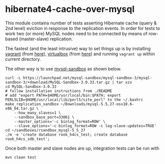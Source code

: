 # hibernate4-cache-over-mysql

This module contains number of tests asserting Hibernate cache (query & 2nd level) eviction in response to the replication events.
In order for tests to work two (or more) MySQL nodes need to be connected by means of row-based (master-slave) replication.

The fastest (and the least intrusive) way to set things up is by installing [vagrant](http://www.vagrantup.com/) (from [here](http://docs.vagrantup.com/v2/installation/index.html)), [virtualbox](http://www.virtualbox.org/) (from [here](https://www.virtualbox.org/wiki/Downloads)) and running `vagrant up` within current directory.

The other way is to use [mysql-sandbox](http://mysqlsandbox.net/) as shown below.

    curl -L https://launchpad.net/mysql-sandbox/mysql-sandbox-3/mysql-sandbox-3/+download/MySQL-Sandbox-3.0.33.tar.gz | tar xzv
    cd MySQL-Sandbox-3.0.33
    # follow installation instructions from ./README
    # add "export PATH=$HOME/usr/local/bin:$PATH; export PERL5LIB=$HOME/usr/local/lib/perl5/site_perl" to the ~/.bashrc
    make_replication_sandbox ~/Downloads/mysql-5.5.27-osx10.6-x86_64.tar.gz \
        --how_many_slaves=1 \
        --sandbox_base_port=33061 \
        --master_options='-c binlog_format=ROW' \
        --slave_options='-c binlog_format=ROW -c log-slave-updates=TRUE'
    cd ~/sandboxes/rsandbox_mysql-5_5_27
    ./m -e 'create database rook_h4cs_test; create database rook_h4cs_sdb_test';

Once both master and slave nodes are up, integration tests can be run with

    mvn clean test

